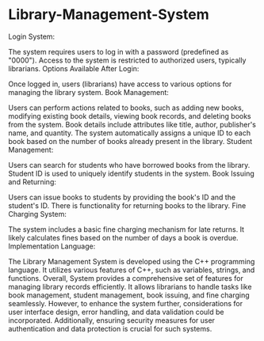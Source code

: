 # Library-Management-System
Login System:

The system requires users to log in with a password (predefined as "0000").
Access to the system is restricted to authorized users, typically librarians.
Options Available After Login:

Once logged in, users (librarians) have access to various options for managing the library system.
Book Management:

Users can perform actions related to books, such as adding new books, modifying existing book details, viewing book records, and deleting books from the system.
Book details include attributes like title, author, publisher's name, and quantity.
The system automatically assigns a unique ID to each book based on the number of books already present in the library.
Student Management:

Users can search for students who have borrowed books from the library.
Student ID is used to uniquely identify students in the system.
Book Issuing and Returning:

Users can issue books to students by providing the book's ID and the student's ID.
There is functionality for returning books to the library.
Fine Charging System:

The system includes a basic fine charging mechanism for late returns.
It likely calculates fines based on the number of days a book is overdue.
Implementation Language:

The Library Management System is developed using the C++ programming language.
It utilizes various features of C++, such as variables, strings, and functions.
Overall, System provides a comprehensive set of features for managing library records efficiently. It allows librarians to handle tasks like book management, student management, book issuing, and fine charging seamlessly. However, to enhance the system further, considerations for user interface design, error handling, and data validation could be incorporated. Additionally, ensuring security measures for user authentication and data protection is crucial for such systems.
